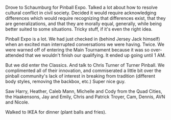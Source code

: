 Drove to Schaumburg for Pinball Expo.
Talked a lot about how to resolve cultural conflict in civil society. Decided it would require acknowledging differences 
which would require recognizing that differences exist, that they are generalizations, and that they are morally equal, generally, while being better suited 
to some situations. Tricky stuff, if it's even the right idea.

Pinball Expo is a lot. We had just checked in (behind Jersey Jack himself) when an excited man interrupted conversations we were having. Twice. 
We were warned off of entering the Main Tournament because it was so over-attended that we wouldn't finish our qualifying. It ended up going until 1 AM.

But we did enter the Classics. And talk to Chris Turner of Turner Pinball. We complimented all of their innovation, and commiserated a little bit over 
the pinball community's lack of interest in breaking from tradition (different body styles, removing the backbox, etc.) Super nice guy.

Saw Harry, Heather, Caleb Mann, Michelle and Cody from the Quad Cities, the Haakensons, Jay and Emily, Chris and Patrick Troyer, Cam, Dennis, AVN and Nicole.

Walked to IKEA for dinner (plant balls and fries).
